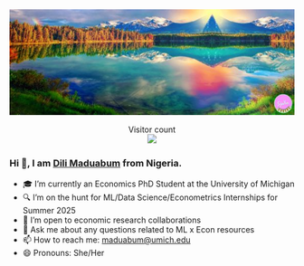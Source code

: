 <img src="https://raw.githubusercontent.com/Datadili/Datadili/master/banner_image.jpg" alt="Banner">

<p align="center"> 
  Visitor count<br>
  <img src="https://profile-counter.glitch.me/Datadili/count.svg" />
</p>

### Hi 👋, I am [Dili Maduabum](https://Datadili.github.io/) from Nigeria.

- 🎓 I’m currently an Economics PhD Student at the University of Michigan
- 🔍 I’m on the hunt for ML/Data Science/Econometrics Internships for Summer 2025
- 👯 I’m open to economic research collaborations
- 💬 Ask me about any questions related to ML x Econ resources
- 📫 How to reach me: [maduabum@umich.edu](mailto:maduabum@umich.edu)
- 😄 Pronouns: She/Her

